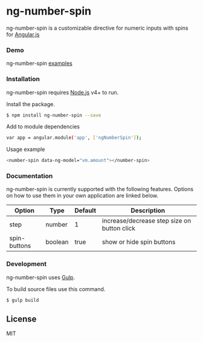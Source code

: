 # ng-number-spin

ng-number-spin is a customizable directive for numeric inputs with spins for [Angular.js](http://angularjs.org)

### Demo

ng-number-spin [examples](http://falendary.github.io/ng-number-spin/example/)


### Installation

ng-number-spin requires [Node.js](https://nodejs.org/) v4+ to run.

Install the package.

```sh
$ npm install ng-number-spin --save
```

Add to module dependencies

```sh
var app = angular.module('app', ['ngNumberSpin']);
```

Usage example

```sh
<number-spin data-ng-model="vm.amount"></number-spin>
```

### Documentation

ng-number-spin is currently supported with the following features. Options on how to use them in your own application are linked below.

| Option | Type |  Default | Description |
| ------ | ------ | --------- | --------- |
| step | number | 1 | increase/decrease step size on button click
| spin-buttons | boolean | true | show or hide spin buttons



### Development

ng-number-spin uses [Gulp](http://gulpjs.com).

To build source files use this command.

```sh
$ gulp build
```


License
----

MIT
